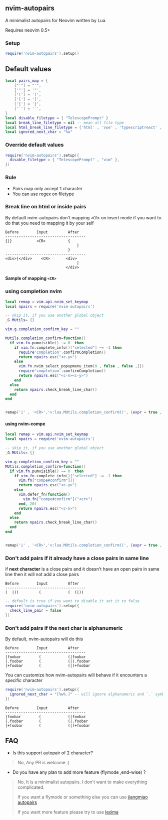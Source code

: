 ##  nvim-autopairs

A minimalist autopairs for Neovim written by Lua.

Requires neovim 0.5+

### Setup
``` lua
require('nvim-autopairs').setup()

```

## Default values

``` lua
local pairs_map = {
    ["'"] = "'",
    ['"'] = '"',
    ['('] = ')',
    ['['] = ']',
    ['{'] = '}',
    ['`'] = '`',
}
local disable_filetype = { "TelescopePrompt" }
local break_line_filetype = nil -- mean all file type
local html_break_line_filetype = {'html' , 'vue' , 'typescriptreact' , 'svelte' , 'javascriptreact'}
local ignored_next_char = "%w"

```

### Override default values

``` lua
require('nvim-autopairs').setup({
  disable_filetype = { "TelescopePrompt" , "vim" },
})
```
### Rule

- Pairs map only accept 1 character
- You can use regex on filetype

### Break line on html or inside pairs

By default nvim-autopairs don't mapping `<CR>` on insert mode
if you want to do that you need to mapping it by your self

``` text
Before        Input         After
------------------------------------
{|}           <CR>          {
                                |
                            }
------------------------------------
<div>|</div>    <CR>       <div>
                                |
                           </div>

```

#### Sample of mapping `<CR>`

### using completion nvim
``` lua
local remap = vim.api.nvim_set_keymap
local npairs = require('nvim-autopairs')

-- skip it, if you use another global object
_G.MUtils= {}

vim.g.completion_confirm_key = ""

MUtils.completion_confirm=function()
  if vim.fn.pumvisible() ~= 0  then
    if vim.fn.complete_info()["selected"] ~= -1 then
      require'completion'.confirmCompletion()
      return npairs.esc("<c-y>")
    else
      vim.fn.nvim_select_popupmenu_item(0 , false , false ,{})
      require'completion'.confirmCompletion()
      return npairs.esc("<c-n><c-y>")
    end
  else
    return npairs.check_break_line_char()
  end
end


remap('i' , '<CR>','v:lua.MUtils.completion_confirm()', {expr = true , noremap = true})
```
#### using nvim-compe
``` lua
local remap = vim.api.nvim_set_keymap
local npairs = require('nvim-autopairs')

-- skip it, if you use another global object
_G.MUtils= {}

vim.g.completion_confirm_key = ""
MUtils.completion_confirm=function()
  if vim.fn.pumvisible() ~= 0  then
    if vim.fn.complete_info()["selected"] ~= -1 then
      vim.fn["compe#confirm"]()
      return npairs.esc("<c-y>")
    else
      vim.defer_fn(function()
        vim.fn["compe#confirm"]("<cr>")
      end, 20)
      return npairs.esc("<c-n>")
    end
  else
    return npairs.check_break_line_char()
  end
end


remap('i' , '<CR>','v:lua.MUtils.completion_confirm()', {expr = true , noremap = true})

```



### Don't add pairs if it already have a close pairs in same line

if **next character** is a close pairs and it doesn't have an open pairs in same line then it will not add a close pairs

``` text
Before        Input         After
------------------------------------
(  |))         (            (  (|))

```

``` lua
-- default is true if you want to disable it set it to false
require('nvim-autopairs').setup({
  check_line_pair = false
})
```

### Don't add pairs if the next char is alphanumeric

By default, nvim-autopairs will do this
``` text
Before        Input         After
------------------------------------
|foobar        (            (|foobar
|.foobar       (            (|).foobar
|+foobar       (            (|)+foobar
```

You can customize how nvim-autopairs will behave if it encounters a specific
character
``` lua
require('nvim-autopairs').setup({
  ignored_next_char = "[%w%.]" -- will ignore alphanumeric and `.` symbol
})
```

``` text
Before        Input         After
------------------------------------
|foobar        (            (|foobar
|.foobar       (            (|.foobar
|+foobar       (            (|)+foobar
```


## FAQ

- Is this support autopair of 2 character?
> No, Any PR is welcome :)

- Do you have any plan to add more feature (flymode ,end-wise) ?
>No, It is a minimalist autopairs.
>I don't want to make everything complicated.
>
>If you want a flymode or something else you can use [jiangmiao autopairs](https://github.com/jiangmiao/auto-pairs)
>
>If you want more feature please try to use [lexima](https://github.com/cohama/lexima.vim)
